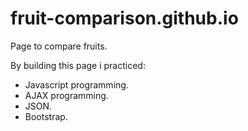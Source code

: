 # fruit-comparison.github.io
Page to compare fruits.

By building this page i practiced:

- Javascript programming.
- AJAX programming.
- JSON.
- Bootstrap.

